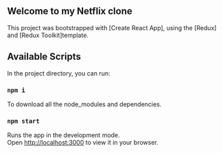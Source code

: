 ## Welcome to my Netflix clone


This project was bootstrapped with [Create React App], using the [Redux] and [Redux Toolkit]template.

## Available Scripts

In the project directory, you can run:

### `npm i`

To download all the node_modules and dependencies.

### `npm start`

Runs the app in the development mode.\
Open [http://localhost:3000](http://localhost:3000) to view it in your browser.




